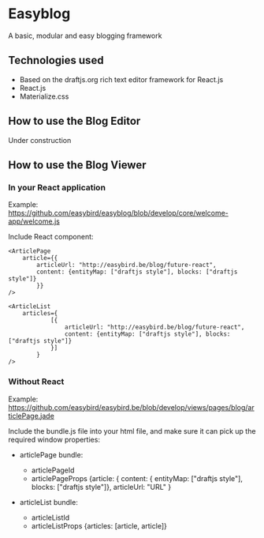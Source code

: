 # Easyblog
A basic, modular and easy blogging framework

## Technologies used
- Based on the draftjs.org rich text editor framework for React.js
- React.js
- Materialize.css

## How to use the Blog Editor
Under construction

## How to use the Blog Viewer
### In your React application
Example: https://github.com/easybird/easyblog/blob/develop/core/welcome-app/welcome.js

Include React component:

    <ArticlePage
        article={{
            articleUrl: "http://easybird.be/blog/future-react",
            content: {entityMap: ["draftjs style"], blocks: ["draftjs style"]}
            }}
    />

    <ArticleList
        articles={
                [{
                    articleUrl: "http://easybird.be/blog/future-react",
                    content: {entityMap: ["draftjs style"], blocks: ["draftjs style"]}
                }]
            }
    />

### Without React
Example: https://github.com/easybird/easybird.be/blob/develop/views/pages/blog/articlePage.jade

Include the bundle.js file into your html file, and make sure it can pick up the required window properties:
 - articlePage bundle:
    - articlePageId
    - articlePageProps {article: { content: { entityMap: ["draftjs style"], blocks: ["draftjs style"]}, articleUrl: "URL" }
 - articleList bundle:
    - articleListId
    - articleListProps {articles: [article, article]}


    <body>
        <div id="article-page">
    </body>
    <script>
        var articlePageProps = {
            article: {
                content: {
                    entityMap: ["the draftjs style of representing articles"],
                    blocks: ["the draftjs style of representing articles"]
                },
                articleUrl: "http://www.urlofthearticle.com"
            }
        };
        var articlePageId = "article-page";
    </script>
    <script type='text/javascript' src"../../node_modules/easyblog/dist/articlePage.bundle.js"/>

## Licence
MIT
